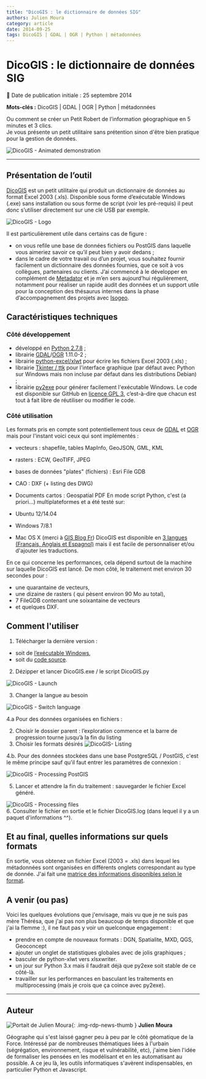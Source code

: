 ```yaml
---
title: "DicoGIS : le dictionnaire de données SIG"
authors: Julien Moura
category: article
date: 2014-09-25
tags: DicoGIS | GDAL | OGR | Python | métadonnées
---
```


# DicoGIS : le dictionnaire de données SIG

:calendar: Date de publication initiale : 25 septembre 2014

**Mots-clés :** DicoGIS | GDAL | OGR | Python | métadonnées

Ou comment se créer un Petit Robert de l’information géographique en 5 minutes et 3 clics.  
Je vous présente un petit utilitaire sans prétention sinon d'être bien pratique pour la gestion de données.

![DicoGIS - Animated demonstration](https://cdn.geotribu.fr/img/articles-blog-rdp/logiciels/DicoGIS/DicoGIS_demo_w8.gif)

----

## Présentation de l’outil

[DicoGIS](https://github.com/Guts/DicoGIS) est un petit utilitaire qui produit un dictionnaire de données au format Excel 2003 (.xls). Disponible sous forme d’exécutable Windows (.exe) sans installation ou sous forme de script (voir les pré-requis) il peut donc s’utiliser directement sur une clé USB par exemple.

![DicoGIS - Logo](https://cdn.geotribu.fr/img/articles-blog-rdp/logiciels/DicoGIS/DicoGIS_logo.png)

Il est particulièrement utile dans certains cas de figure :

* on vous refile une base de données fichiers ou PostGIS dans laquelle vous aimeriez savoir ce qu’il peut bien y avoir dedans ;
* dans le cadre de votre travail ou d’un projet, vous souhaitez fournir facilement un dictionnaire des données fournies, que ce soit à vos collègues, partenaires ou clients.
J’ai commencé à le développer en complément de [Metadator](http://www.portailsig.org/content/metadator-creation-automatisee-de-metadonnees) et je m’en sers aujourd’hui régulièrement, notamment pour réaliser un rapide audit des données et un support utile pour la conception des thésaurus internes dans la phase d’accompagnement des projets avec [Isogeo](http://www.isogeo.com/).

## Caractéristiques techniques

### Côté développement

* développé en [Python 2.7.8](https://www.python.org/) ;
* librairie [GDAL](http://geotribu.net/taxonomy/term/255)/[OGR](http://geotribu.net/taxonomy/term/136) 1.11.0-2 ;
* librairie [python-excel/xlwt](https://github.com/python-excel/xlwt) pour écrire les fichiers Excel 2003 (.xls) ;
* librairie [Tkinter / ttk](https://docs.python.org/2/library/tkinter.html) pour l'interface graphique (par défaut avec Python sur Windows mais non incluse par défaut dans les distributions Debian) ;
* librairie [py2exe](http://www.py2exe.org/) pour générer facilement l'exécutable Windows.
Le code est disponible sur GitHub en [licence GPL 3](https://github.com/Guts/DicoGIS/blob/master/LICENSE), c’est-à-dire que chacun est tout à fait libre de réutiliser ou modifier le code.

### Côté utilisation

Les formats pris en compte sont potentiellement tous ceux de [GDAL](http://www.gdal.org/formats_list.html) et [OGR](http://www.gdal.org/ogr_formats.html) mais pour l'instant voici ceux qui sont implémentés :

* vecteurs : shapefile, tables MapInfo, GeoJSON, GML, KML
* rasters : ECW, GeoTIFF, JPEG
* bases de données "plates" (fichiers) : Esri File GDB
* CAO : DXF (+ listing des DWG)
* Documents cartos : Geospatial PDF
En mode script Python, c'est (a priori...) multiplateformes et a été testé sur:

* Ubuntu 12/14.04
* Windows 7/8.1
* Mac OS X (merci à [GIS Blog Fr](https://twitter.com/gisblogfr/status/515068147901407232))
DicoGIS est disponible en [3 langues (Français, Anglais et Espagnol)](https://github.com/Guts/DicoGIS/tree/master/data/locale) mais il est facile de personnaliser et/ou d'ajouter les traductions.

En ce qui concerne les performances, cela dépend surtout de la machine sur laquelle DicoGIS est lancé. De mon côté, le traitement met environ 30 secondes pour :

* une quarantaine de vecteurs,
* une dizaine de rasters ( qui pèsent environ 90 Mo au total),
* 7 FileGDB contenant une soixantaine de vecteurs
* et quelques DXF.

## Comment l'utiliser

1. Télécharger la dernière version :

* soit de [l’exécutable Windows](https://github.com/Guts/DicoGIS/releases),
* soit du [code source](https://github.com/Guts/DicoGIS/archive/master.zip).
2. Dézipper et lancer DicoGIS.exe / le script DicoGIS.py

![DicoGIS - Launch](https://cdn.geotribu.fr/img/articles-blog-rdp/logiciels/DicoGIS/00a_DicoGIS_Win32exe.PNG)

3. Changer la langue au besoin

![DicoGIS - Switch language](https://cdn.geotribu.fr/img/articles-blog-rdp/logiciels/DicoGIS/99_DicoGIS_SwitchLanguage.gif)

4.a Pour des données organisées en fichiers :

2. Choisir le dossier parent : l’exploration commence et la barre de progression tourne jusqu’à la fin du listing
4. Choisir les formats désirés
![DicoGIS- Listing](https://cdn.geotribu.fr/img/articles-blog-rdp/logiciels/DicoGIS/02_DicoGIS_Listing.gif)

4.b. Pour des données stockées dans une base PostgreSQL / PostGIS, c'est le même principe sauf qu'il faut entrer les paramètres de connexion :

![DicoGIS - Processing PostGIS](https://cdn.geotribu.fr/img/articles-blog-rdp/logiciels/DicoGIS/06_DicoGIS_PostGIS.gif)

5. Lancer et attendre la fin du traitement : sauvegarder le fichier Excel généré.

![DicoGIS - Processing files](https://cdn.geotribu.fr/img/articles-blog-rdp/logiciels/DicoGIS/05_DicoGIS_Processing.gif)  
6. Consulter le fichier en sortie et le fichier DicoGIS.log (dans lequel il y a un paquet d'informations ^^).

## Et au final, quelles informations sur quels formats

En sortie, vous obtenez un fichier Excel (2003 = .xls) dans lequel les métadonnées sont organisées en différents onglets correspondant au type de donnée. J'ai fait une [matrice des informations disponibles selon le format](https://github.com/Guts/DicoGIS/blob/master/doc/InfosByFormats_matrix.md).

## A venir (ou pas)

Voici les quelques évolutions que j'envisage, mais vu que je ne suis pas mère Thérésa, que j'ai pas non plus beaucoup de temps disponible et que j'ai la flemme :), il ne faut pas y voir un quelconque engagement :

* prendre en compte de nouveaux formats : DGN, Spatialite, MXD, QGS, Geoconcept
* ajouter un onglet de statistiques globales avec de jolis graphiques ;
* basculer de python-xlwt vers xlsxwriter.
* un jour sur Python 3.x mais il faudrait déjà que py2exe soit stable de ce côté-là.
* travailler sur les performances en basculant les traitements en multiprocessing (mais je crois que ça coince avec py2exe).

----

## Auteur

![Portait de Julien Moura](https://cdn.geotribu.fr/images/internal/contributeurs/jmou.jpg){: .img-rdp-news-thumb }
**Julien Moura**

Géographe qui s'est laissé gagner peu à peu par le côté géomatique de la Force. Intéressé par de nombreuses thématiques liées à l'urbain (ségrégation, environnement, risque et vulnérabilité, etc), j'aime bien l'idée de formaliser les pensées en les modélisant et en les automatisant au possible. A ce jeu là, les outils informatiques s'avèrent indispensables, en particulier Python et Javascript.
